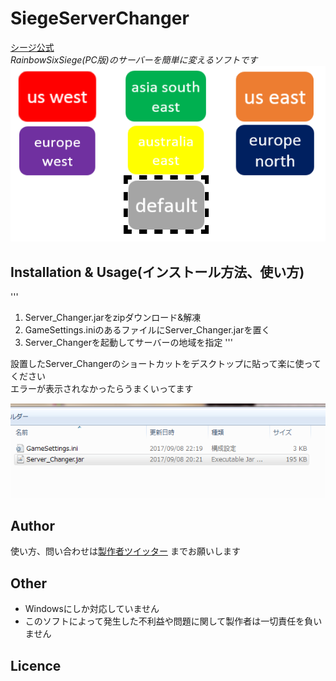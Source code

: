 # SiegeServerChanger
[シージ公式](http://www.ubisoft.co.jp/r6s/)  
*RainbowSixSiege(PC版)のサーバーを簡単に変えるソフトです*  
![UI](https://github.com/OkanoShogo0903/SiegeServerChanger/blob/master/image.png "イメージ画像")

## Installation & Usage(インストール方法、使い方)
'''
1. Server_Changer.jarをzipダウンロード&解凍
2. GameSettings.iniのあるファイルにServer_Changer.jarを置く
3. Server_Changerを起動してサーバーの地域を指定
'''

設置したServer_Changerのショートカットをデスクトップに貼って楽に使ってください  
エラーが表示されなかったらうまくいってます

![ファイルの置き方](https://github.com/OkanoShogo0903/SiegeServerChanger/blob/master/files.png "ファイルの置き方")

## Author
使い方、問い合わせは[製作者ツイッター](https://twitter.com/okanosyogo)
までお願いします

## Other
* Windowsにしか対応していません  
* このソフトによって発生した不利益や問題に関して製作者は一切責任を負いません

## Licence

